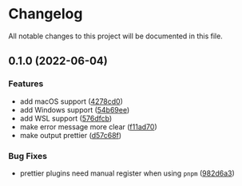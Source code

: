 # Changelog

All notable changes to this project will be documented in this file.

## 0.1.0 (2022-06-04)

### Features

- add macOS support ([4278cd0](https://github.com/jonz94/get-vscode-recently-opened-projects/commit/4278cd011cb561de67fcce5eeb0b0f3017559236))
- add Windows support ([54b69ee](https://github.com/jonz94/get-vscode-recently-opened-projects/commit/54b69ee9773de3f496ea26aa66d57ca6f4edc63a))
- add WSL support ([576dfcb](https://github.com/jonz94/get-vscode-recently-opened-projects/commit/576dfcbd3a262ce31db37f6c60589a1fde6e1ea7))
- make error message more clear ([f11ad70](https://github.com/jonz94/get-vscode-recently-opened-projects/commit/f11ad70e9fa7ef7c16bc9810e515497b2244e47b))
- make output prettier ([d57c68f](https://github.com/jonz94/get-vscode-recently-opened-projects/commit/d57c68fb905eb9a2ba8d8924a91b0ba716af6658))

### Bug Fixes

- prettier plugins need manual register when using `pnpm` ([982d6a3](https://github.com/jonz94/get-vscode-recently-opened-projects/commit/982d6a391477030f494688c485427ae1276c3a16))
